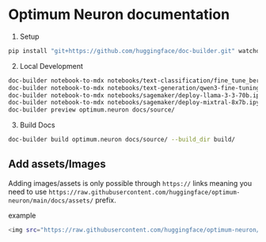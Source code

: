 # Optimum Neuron documentation

1. Setup
```bash
pip install "git+https://github.com/huggingface/doc-builder.git" watchdog --upgrade
```

2. Local Development
```bash
doc-builder notebook-to-mdx notebooks/text-classification/fine_tune_bert.ipynb --output_dir docs/source/training_tutorials/
doc-builder notebook-to-mdx notebooks/text-generation/qwen3-fine-tuning.ipynb --output_dir docs/source/training_tutorials/
doc-builder notebook-to-mdx notebooks/sagemaker/deploy-llama-3-3-70b.ipynb --output_dir docs/source/inference_tutorials/
doc-builder notebook-to-mdx notebooks/sagemaker/deploy-mixtral-8x7b.ipynb --output_dir docs/source/inference_tutorials/
doc-builder preview optimum.neuron docs/source/
```
3. Build Docs
```bash
doc-builder build optimum.neuron docs/source/ --build_dir build/ 
```

## Add assets/Images

Adding images/assets is only possible through `https://` links meaning you need to use `https://raw.githubusercontent.com/huggingface/optimum-neuron/main/docs/assets/` prefix.

example

```bash
<img src="https://raw.githubusercontent.com/huggingface/optimum-neuron/main/docs/assets/0_login.png" alt="Login" />
```

